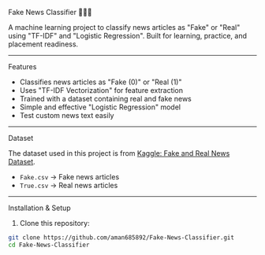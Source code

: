  Fake News Classifier 📰❌✅

A machine learning project to classify news articles as "Fake" or "Real" using "TF-IDF" and "Logistic Regression". Built for learning, practice, and placement readiness.  

---

 Features

- Classifies news articles as "Fake (0)" or "Real (1)"
- Uses "TF-IDF Vectorization" for feature extraction
- Trained with a dataset containing real and fake news
- Simple and effective "Logistic Regression" model
- Test custom news text easily

---

 Dataset

The dataset used in this project is from [Kaggle: Fake and Real News Dataset](https://www.kaggle.com/datasets/clmentbisaillon/fake-and-real-news-dataset).  

- `Fake.csv` → Fake news articles  
- `True.csv` → Real news articles  

---

 Installation & Setup

1. Clone this repository:

```bash
git clone https://github.com/aman685892/Fake-News-Classifier.git
cd Fake-News-Classifier
